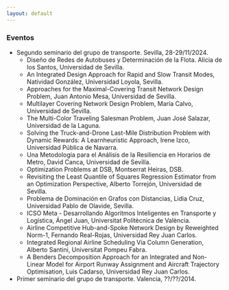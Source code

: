```yaml
---
layout: default
---
```


### Eventos

* Segundo seminario del grupo de transporte. Sevilla, 28-29/11/2024.
    * Diseño de Redes de Autobuses y Determinación de la Flota. Alicia de los Santos, Universidad de Sevilla.
    * An Integrated Design Approach for Rapid and Slow Transit Modes, Natividad González, Universidad Loyola, Sevilla.
    * Approaches for the Maximal-Covering Transit Network Design Problem, Juan Antonio Mesa, Universidad de Sevilla.
    * Multilayer Covering Network Design Problem, María Calvo, Universidad de Sevilla.
    * The Multi-Color Traveling Salesman Problem, Juan José Salazar, Universidad de la Laguna.
    * Solving the Truck-and-Drone Last-Mile Distribution Problem with Dynamic Rewards: A Learnheuristic Approach, Irene Izco, Universidad Pública de Navarra.
    * Una Metodología para el Análisis de la Resiliencia en Horarios de Metro, David Canca, Universidad de Sevilla.
    * Optimization Problems at DSB, Montserrat Heiras, DSB.
    * Revisiting the Least Quantile of Squares Regression Estimator from an Optimization Perspective, Alberto Torrejón, Universidad de Sevilla.
    * Problema de Dominación en Grafos con Distancias, Lidia Cruz, Universidad Pablo de Olavide, Sevilla.
    * ICSO Meta - Desarrollando Algoritmos Inteligentes en Transporte y Logística, Ángel Juan, Universitat Politècnica de València.
    * Airline Competitive Hub-and-Spoke Network Design by Reweighted Norm-1, Fernando Real-Rojas, Universidad Rey Juan Carlos.
    * Integrated Regional Airline Scheduling Via Column Generation, Alberto Santini, Universitat Pompeu Fabra.
    * A Benders Decomposition Approach for an Integrated and Non-Linear Model for Airport Runway Assignment and Aircraft Trajectory Optimisation, Luis Cadarso, Universidad Rey Juan Carlos.
* Primer seminario del grupo de transporte. Valencia, ??/??/2014.